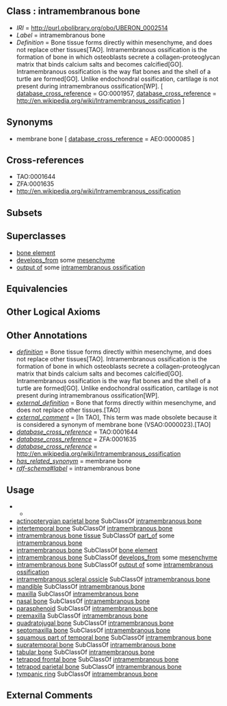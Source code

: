 
## Class : intramembranous bone

 * *IRI* = http://purl.obolibrary.org/obo/UBERON_0002514
 * *Label* = intramembranous bone
 * *Definition* = Bone tissue forms directly within mesenchyme, and does not replace other tissues[TAO]. Intramembranous ossification is the formation of bone in which osteoblasts secrete a collagen-proteoglycan matrix that binds calcium salts and becomes calcified[GO]. Intramembranous ossification is the way flat bones and the shell of a turtle are formed[GO]. Unlike endochondral ossification, cartilage is not present during intramembranous ossification[WP]. [ [database_cross_reference](../../ef/oboInOwl#hasDbXref.md) = GO:0001957, [database_cross_reference](../../ef/oboInOwl#hasDbXref.md) = http://en.wikipedia.org/wiki/Intramembranous_ossification ]

## Synonyms

 * membrane bone [ [database_cross_reference](../../ef/oboInOwl#hasDbXref.md) = AEO:0000085 ]

## Cross-references

 * TAO:0001644
 * ZFA:0001635
 * http://en.wikipedia.org/wiki/Intramembranous_ossification

## Subsets


## Superclasses

 * [bone element](../../UBERON/74/UBERON_0001474.md)
 * [develops_from](../../RO/02/RO_0002202.md) some [mesenchyme](../../UBERON/04/UBERON_0003104.md)
 * [output of](../../RO/53/RO_0002353.md) some [intramembranous ossification](../../GO/57/GO_0001957.md)

## Equivalencies


## Other Logical Axioms


## Other Annotations

 * *[definition](../../IAO/15/IAO_0000115.md)* = Bone tissue forms directly within mesenchyme, and does not replace other tissues[TAO]. Intramembranous ossification is the formation of bone in which osteoblasts secrete a collagen-proteoglycan matrix that binds calcium salts and becomes calcified[GO]. Intramembranous ossification is the way flat bones and the shell of a turtle are formed[GO]. Unlike endochondral ossification, cartilage is not present during intramembranous ossification[WP].
 * *[external_definition](../../UBPROP/01/UBPROP_0000001.md)* = Bone that forms directly within mesenchyme, and does not replace other tissues.[TAO]
 * *[external_comment](../../UBPROP/05/UBPROP_0000005.md)* = [In TAO], This term was made obsolete because it is considered a synonym of membrane bone (VSAO:0000023).[TAO]
 * *[database_cross_reference](../../ef/oboInOwl#hasDbXref.md)* = TAO:0001644
 * *[database_cross_reference](../../ef/oboInOwl#hasDbXref.md)* = ZFA:0001635
 * *[database_cross_reference](../../ef/oboInOwl#hasDbXref.md)* = http://en.wikipedia.org/wiki/Intramembranous_ossification
 * *[has_related_synonym](../../ym/oboInOwl#hasRelatedSynonym.md)* = membrane bone
 * *[rdf-schema#label](../../el/rdf-schema#label.md)* = intramembranous bone

## Usage

 * -
 * [actinopterygian parietal bone](../../UBERON/65/UBERON_0004865.md) SubClassOf [intramembranous bone](../../UBERON/14/UBERON_0002514.md)
 * [intertemporal bone](../../UBERON/30/UBERON_0011630.md) SubClassOf [intramembranous bone](../../UBERON/14/UBERON_0002514.md)
 * [intramembranous bone tissue](../../UBERON/64/UBERON_0004764.md) SubClassOf [part_of](../../BFO/50/BFO_0000050.md) some [intramembranous bone](../../UBERON/14/UBERON_0002514.md)
 * [intramembranous bone](../../UBERON/14/UBERON_0002514.md) SubClassOf [bone element](../../UBERON/74/UBERON_0001474.md)
 * [intramembranous bone](../../UBERON/14/UBERON_0002514.md) SubClassOf [develops_from](../../RO/02/RO_0002202.md) some [mesenchyme](../../UBERON/04/UBERON_0003104.md)
 * [intramembranous bone](../../UBERON/14/UBERON_0002514.md) SubClassOf [output of](../../RO/53/RO_0002353.md) some [intramembranous ossification](../../GO/57/GO_0001957.md)
 * [intramembranous scleral ossicle](../../UBERON/98/UBERON_0010298.md) SubClassOf [intramembranous bone](../../UBERON/14/UBERON_0002514.md)
 * [mandible](../../UBERON/84/UBERON_0001684.md) SubClassOf [intramembranous bone](../../UBERON/14/UBERON_0002514.md)
 * [maxilla](../../UBERON/97/UBERON_0002397.md) SubClassOf [intramembranous bone](../../UBERON/14/UBERON_0002514.md)
 * [nasal bone](../../UBERON/81/UBERON_0001681.md) SubClassOf [intramembranous bone](../../UBERON/14/UBERON_0002514.md)
 * [parasphenoid](../../UBERON/45/UBERON_0004745.md) SubClassOf [intramembranous bone](../../UBERON/14/UBERON_0002514.md)
 * [premaxilla](../../UBERON/44/UBERON_0002244.md) SubClassOf [intramembranous bone](../../UBERON/14/UBERON_0002514.md)
 * [quadratojugal bone](../../UBERON/67/UBERON_0011267.md) SubClassOf [intramembranous bone](../../UBERON/14/UBERON_0002514.md)
 * [septomaxilla bone](../../UBERON/67/UBERON_0011167.md) SubClassOf [intramembranous bone](../../UBERON/14/UBERON_0002514.md)
 * [squamous part of temporal bone](../../UBERON/95/UBERON_0001695.md) SubClassOf [intramembranous bone](../../UBERON/14/UBERON_0002514.md)
 * [supratemporal bone](../../UBERON/29/UBERON_0011629.md) SubClassOf [intramembranous bone](../../UBERON/14/UBERON_0002514.md)
 * [tabular bone](../../UBERON/31/UBERON_0011631.md) SubClassOf [intramembranous bone](../../UBERON/14/UBERON_0002514.md)
 * [tetrapod frontal bone](../../UBERON/09/UBERON_0000209.md) SubClassOf [intramembranous bone](../../UBERON/14/UBERON_0002514.md)
 * [tetrapod parietal bone](../../UBERON/10/UBERON_0000210.md) SubClassOf [intramembranous bone](../../UBERON/14/UBERON_0002514.md)
 * [tympanic ring](../../UBERON/18/UBERON_0002218.md) SubClassOf [intramembranous bone](../../UBERON/14/UBERON_0002514.md)

## External Comments

